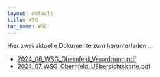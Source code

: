 ```yaml
---
layout: default
title: WSG
toc_name: WSG
---
```


Hier zwei aktuelle Dokumente zum herunterladen ...

<ul>
<li><a href="images/2024_06_WSG_Obernfeld_Verordnung.pdf" class="image featured">2024_06_WSG_Obernfeld_Verordnung.pdf</a></li>
<li><a href="images/2024_07_WSG_Obernfeld_UEbersichtskarte.pdf" class="image featured">2024_07_WSG_Obernfeld_UEbersichtskarte.pdf</a></li>
</ul>